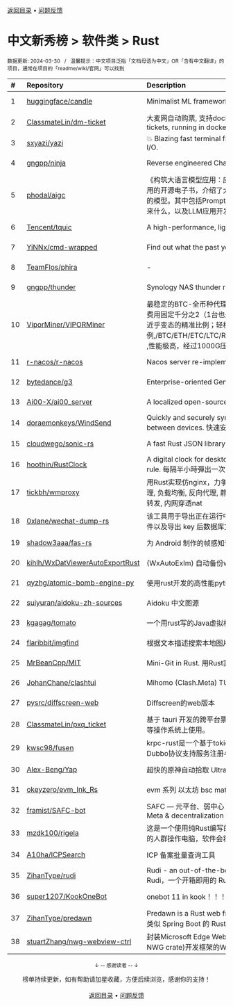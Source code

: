 <a href="https://gitee.com/GrowingGit/GitHub-Chinese-Top-Charts#github中文排行榜">返回目录</a> • <a href="/content/docs/feedback.md">问题反馈</a>

# 中文新秀榜 > 软件类 > Rust
<sub>数据更新: 2024-03-30&nbsp;&nbsp;&nbsp;/&nbsp;&nbsp;&nbsp;温馨提示：中文项目泛指「文档母语为中文」OR「含有中文翻译」的项目，通常在项目的「readme/wiki/官网」可以找到</sub>

|#|Repository|Description|Stars|Updated|Created|
|:-|:-|:-|:-|:-|:-|
|1|[huggingface/candle](https://github.com/huggingface/candle)|Minimalist ML framework for Rust|12838|2024-03-29|2023-06-19|
|2|[ClassmateLin/dm-ticket](https://github.com/ClassmateLin/dm-ticket)|大麦网自动购票, 支持docker一键部署。Damai automatically purchases tickets, running in docker container.|7659|2024-03-04|2023-05-22|
|3|[sxyazi/yazi](https://github.com/sxyazi/yazi)|💥 Blazing fast terminal file manager written in Rust, based on async I/O.|7452|2024-03-29|2023-07-08|
|4|[gngpp/ninja](https://github.com/gngpp/ninja)|Reverse engineered ChatGPT proxy|1753|2024-03-04|2023-05-20|
|5|[phodal/aigc](https://github.com/phodal/aigc)|《构筑大语言模型应用：应用开发与架构设计》一本关于 LLM 在真实世界应用的开源电子书，介绍了大语言模型的基础知识和应用，以及如何构建自己的模型。其中包括Prompt的编写、开发和管理，探索最好的大语言模型能带来什么，以及LLM应用开发的模式和架构设计。|1161|2024-01-23|2023-06-22|
|6|[Tencent/tquic](https://github.com/Tencent/tquic)|A high-performance, lightweight, and cross-platform QUIC library|852|2024-03-29|2023-10-26|
|7|[YiNNx/cmd-wrapped](https://github.com/YiNNx/cmd-wrapped)|Find out what the past year looks like in command line!|851|2024-02-11|2023-12-29|
|8|[TeamFlos/phira](https://github.com/TeamFlos/phira)|-|707|2024-03-28|2023-04-03|
|9|[gngpp/thunder](https://github.com/gngpp/thunder)|Synology NAS thunder run on Linux|631|2024-03-12|2023-04-14|
|10|[ViporMiner/VIPORMiner](https://github.com/ViporMiner/VIPORMiner)|最稳定的BTC-全币种代理中转,地表最强矿池代理 矿池中转 矿池抽水开发者费用固定千分之2（1台也是0.2%，没有矿机数量门坎）几乎无损的转发，近乎变态的精准比例；轻松支持百万级并发！开发费单一抽取.精准比例,/BTC/ETH/ETC/LTC/RVN/ERGO/CFX/KAS/IRON/CKB/KDA/ZEC/NEXA ,性能极高，经过1000G压力测试，一键安装上手简单！！minerproxy  ...|446|2024-03-26|2023-08-16|
|11|[r-nacos/r-nacos](https://github.com/r-nacos/r-nacos)|Nacos server re-implemented in Rust.|409|2024-03-27|2023-05-03|
|12|[bytedance/g3](https://github.com/bytedance/g3)|Enterprise-oriented Generic Proxy Solutions|367|2024-03-29|2023-04-11|
|13|[Ai00-X/ai00_server](https://github.com/Ai00-X/ai00_server)|A localized open-source AI server that is better than ChatGPT.|355|2024-03-28|2023-07-10|
|14|[doraemonkeys/WindSend](https://github.com/doraemonkeys/WindSend)|Quickly and securely sync clipboard, transfer files and directories between devices. 快速安全的同步剪切板，传输文件或文件夹|347|2024-03-29|2023-06-21|
|15|[cloudwego/sonic-rs](https://github.com/cloudwego/sonic-rs)|A fast Rust JSON library based on SIMD.|303|2024-03-28|2023-07-27|
|16|[hoothin/RustClock](https://github.com/hoothin/RustClock)|A digital clock for desktop popup every half hour, support 20-20-20 rule. 每隔半小時彈出一次的桌面電子時鐘|298|2023-10-21|2023-05-25|
|17|[tickbh/wmproxy](https://github.com/tickbh/wmproxy)|用Rust实现仿nginx，力争实现一个可替代方案，http/https代理, socks5代理, 负载均衡, 反向代理, 静态文件服务器，四层TCP/UDP转发，websocket转发, 内网穿透nat|295|2024-03-27|2023-08-16|
|18|[0xlane/wechat-dump-rs](https://github.com/0xlane/wechat-dump-rs)|该工具用于导出正在运行中的微信进程的 key 并自动解密所有微信数据库文件以及导出 key 后数据库文件离线解密。|294|2023-11-12|2023-09-19|
|19|[shadow3aaa/fas-rs](https://github.com/shadow3aaa/fas-rs)|为 Android 制作的帧感知调度。Frame aware scheduling for android.|274|2024-03-29|2023-06-13|
|20|[kihlh/WxDatViewerAutoExportRust](https://github.com/kihlh/WxDatViewerAutoExportRust)|(WxAutoExIm) 自动备份wx聊天图片到指定位置|262|2023-10-31|2023-09-27|
|21|[qyzhg/atomic-bomb-engine-py](https://github.com/qyzhg/atomic-bomb-engine-py)|使用rust开发的高性能python压测工具|205|2024-03-29|2024-03-07|
|22|[suiyuran/aidoku-zh-sources](https://github.com/suiyuran/aidoku-zh-sources)|Aidoku 中文图源|189|2024-03-27|2023-04-11|
|23|[kgagag/tomato](https://github.com/kgagag/tomato)|一个用rust写的Java虚拟机 JVM|130|2024-03-27|2023-10-23|
|24|[flaribbit/imgfind](https://github.com/flaribbit/imgfind)|根据文本描述搜索本地图片的工具，powered by Rust + candle + CLIP|128|2023-10-31|2023-09-15|
|25|[MrBeanCpp/MIT](https://github.com/MrBeanCpp/MIT)|Mini-Git in Rust. 用Rust实现的简易Git|109|2024-01-10|2023-12-12|
|26|[JohanChane/clashtui](https://github.com/JohanChane/clashtui)|Mihomo (Clash.Meta) TUI Client|108|2024-03-29|2023-11-18|
|27|[pysrc/diffscreen-web](https://github.com/pysrc/diffscreen-web)|Diffscreen的web版本|92|2023-10-13|2023-06-04|
|28|[ClassmateLin/pxq_ticket](https://github.com/ClassmateLin/pxq_ticket)|基于 tauri 开发的跨平台票星球客户端，可在 Linux、Windows 和 macOS 等操作系统上使用。|88|2024-03-15|2024-02-23|
|29|[kwsc98/fusen](https://github.com/kwsc98/fusen)|krpc-rust是一个基于tokio异步线程的轻量级，高性能RPC框架，兼容Dubbo协议支持服务注册与发现|87|2024-03-28|2023-10-08|
|30|[Alex-Beng/Yap](https://github.com/Alex-Beng/Yap)|超快的原神自动拾取   Ultra-fast Genshin Impact Auto Pickup|74|2024-03-17|2023-07-03|
|31|[okeyzero/evm_Ink_Rs](https://github.com/okeyzero/evm_Ink_Rs)|evm 系列 以太坊 bsc matic avax okx 等 区块链 通用 快速 打铭文工具|65|2024-01-14|2023-12-02|
|32|[framist/SAFC-bot](https://github.com/framist/SAFC-bot)|SAFC — 元平台、弱中心 — 不只是评价导师   Student Anti-Fraud Center - Meta & decentralization - not just reviewing supervisor|60|2024-02-20|2023-08-30|
|33|[mzdk100/rigela](https://github.com/mzdk100/rigela)|这是一个使用纯Rust编写的读屏（Screen Reader）项目，用于视力有障碍的人群操作电脑，软件会将屏幕上的各种信息转换成语音输出。|59|2024-03-19|2024-01-15|
|34|[A10ha/ICPSearch](https://github.com/A10ha/ICPSearch)|ICP 备案批量查询工具|58|2024-03-12|2023-10-18|
|35|[ZihanType/rudi](https://github.com/ZihanType/rudi)|Rudi - an out-of-the-box dependency injection framework for Rust -- Rudi，一个开箱即用的 Rust 依赖注入框架|58|2024-03-27|2023-08-09|
|36|[super1207/KookOneBot](https://github.com/super1207/KookOneBot)|onebot 11 in kook！！！ kook = 开黑啦|45|2023-12-28|2023-06-05|
|37|[ZihanType/predawn](https://github.com/ZihanType/predawn)|Predawn is a Rust web framework like Spring Boot -- Predawn 是一个类似 Spring Boot 的 Rust web 框架|44|2024-03-29|2024-03-05|
|38|[stuartZhang/nwg-webview-ctrl](https://github.com/stuartZhang/nwg-webview-ctrl)|封装Microsoft Edge WebView2浏览器内核为Native Windows GUI (i.e. NWG crate)开发框架的WebView图形控件|39|2023-11-27|2023-11-25|

<div align="center">
    <p><sub>↓ -- 感谢读者 -- ↓</sub></p>
    榜单持续更新，如有帮助请加星收藏，方便后续浏览，感谢你的支持！
</div>

<br/>

<div align="center"><a href="https://gitee.com/GrowingGit/GitHub-Chinese-Top-Charts#github中文排行榜">返回目录</a> • <a href="/content/docs/feedback.md">问题反馈</a></div>
